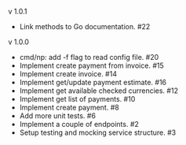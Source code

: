 v 1.0.1
  - Link methods to Go documentation. #22

v 1.0.0
  - cmd/np: add -f flag to read config file. #20
  - Implement create payment from invoice. #15
  - Implement create invoice. #14
  - Implement get/update payment estimate. #16
  - Implement get available checked currencies. #12
  - Implement get list of payments. #10
  - Implement create payment. #8
  - Add more unit tests. #6
  - Implement a couple of endpoints. #2
  - Setup testing and mocking service structure. #3
